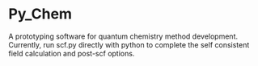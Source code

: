 # Py_Chem
A prototyping software for quantum chemistry method development. Currently, run scf.py directly with python to complete the self consistent field calculation and post-scf options.

